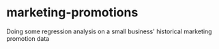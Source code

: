 # marketing-promotions
Doing some regression analysis on a small business' historical marketing promotion data
